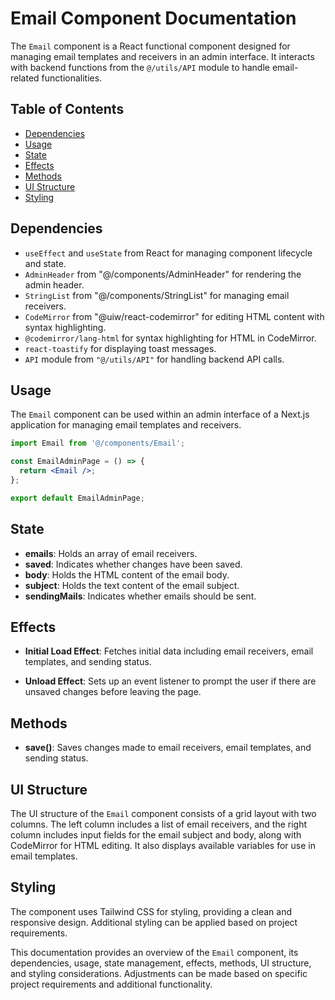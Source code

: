 # Email Component Documentation

The `Email` component is a React functional component designed for managing email templates and receivers in an admin interface. It interacts with backend functions from the `@/utils/API` module to handle email-related functionalities.

## Table of Contents

- [Dependencies](#dependencies)
- [Usage](#usage)
- [State](#state)
- [Effects](#effects)
- [Methods](#methods)
- [UI Structure](#ui-structure)
- [Styling](#styling)

## Dependencies

- `useEffect` and `useState` from React for managing component lifecycle and state.
- `AdminHeader` from "@/components/AdminHeader" for rendering the admin header.
- `StringList` from "@/components/StringList" for managing email receivers.
- `CodeMirror` from "@uiw/react-codemirror" for editing HTML content with syntax highlighting.
- `@codemirror/lang-html` for syntax highlighting for HTML in CodeMirror.
- `react-toastify` for displaying toast messages.
- `API` module from `"@/utils/API"` for handling backend API calls.

## Usage

The `Email` component can be used within an admin interface of a Next.js application for managing email templates and receivers.

```jsx
import Email from '@/components/Email';

const EmailAdminPage = () => {
  return <Email />;
};

export default EmailAdminPage;
```

## State

- **emails**: Holds an array of email receivers.
- **saved**: Indicates whether changes have been saved.
- **body**: Holds the HTML content of the email body.
- **subject**: Holds the text content of the email subject.
- **sendingMails**: Indicates whether emails should be sent.

## Effects

- **Initial Load Effect**: Fetches initial data including email receivers, email templates, and sending status.

- **Unload Effect**: Sets up an event listener to prompt the user if there are unsaved changes before leaving the page.

## Methods

- **save()**: Saves changes made to email receivers, email templates, and sending status.

## UI Structure

The UI structure of the `Email` component consists of a grid layout with two columns. The left column includes a list of email receivers, and the right column includes input fields for the email subject and body, along with CodeMirror for HTML editing. It also displays available variables for use in email templates.

## Styling

The component uses Tailwind CSS for styling, providing a clean and responsive design. Additional styling can be applied based on project requirements.

This documentation provides an overview of the `Email` component, its dependencies, usage, state management, effects, methods, UI structure, and styling considerations. Adjustments can be made based on specific project requirements and additional functionality.